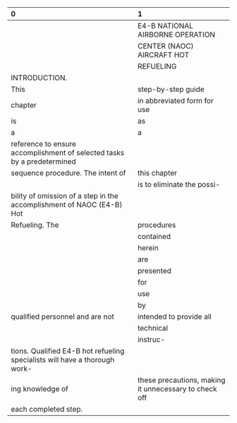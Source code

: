 | 0                                                                          | 1                                                     |
|:---------------------------------------------------------------------------|:------------------------------------------------------|
|                                                                            | E4-B NATIONAL AIRBORNE OPERATION                      |
|                                                                            | CENTER (NAOC) AIRCRAFT HOT                            |
|                                                                            | REFUELING                                             |
| INTRODUCTION.                                                              |                                                       |
| This                                                                       | step-by-step guide                                    |
| chapter                                                                    | in abbreviated form for use                           |
| is                                                                         | as                                                    |
| a                                                                          | a                                                     |
| reference to ensure accomplishment of selected tasks by a predetermined    |                                                       |
| sequence procedure. The intent of                                          | this chapter                                          |
|                                                                            | is to eliminate the possi-                            |
| bility of omission of a step in the accomplishment of NAOC (E4-B) Hot      |                                                       |
| Refueling. The                                                             | procedures                                            |
|                                                                            | contained                                             |
|                                                                            | herein                                                |
|                                                                            | are                                                   |
|                                                                            | presented                                             |
|                                                                            | for                                                   |
|                                                                            | use                                                   |
|                                                                            | by                                                    |
| qualified personnel and are not                                            | intended to provide all                               |
|                                                                            | technical                                             |
|                                                                            | instruc-                                              |
| tions. Qualified E4-B hot refueling specialists will have a thorough work- |                                                       |
| ing knowledge of                                                           | these precautions, making it unnecessary to check off |
| each completed step.                                                       |                                                       |